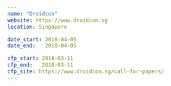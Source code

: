 ```yaml
---
name: "Droidcon"
website: https://www.droidcon.sg
location: Singapore

date_start: 2018-04-05
date_end:   2018-04-05

cfp_start: 2018-03-11
cfp_end:   2018-03-11
cfp_site: https://www.droidcon.sg/call-for-papers/
---
```

